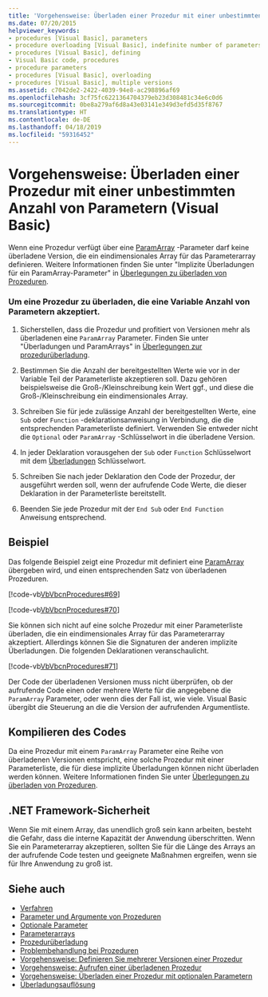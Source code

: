 ```yaml
---
title: 'Vorgehensweise: Überladen einer Prozedur mit einer unbestimmten Anzahl von Parametern (Visual Basic)'
ms.date: 07/20/2015
helpviewer_keywords:
- procedures [Visual Basic], parameters
- procedure overloading [Visual Basic], indefinite number of parameters
- procedures [Visual Basic], defining
- Visual Basic code, procedures
- procedure parameters
- procedures [Visual Basic], overloading
- procedures [Visual Basic], multiple versions
ms.assetid: c7042de2-2422-4039-94e8-ac298896af69
ms.openlocfilehash: 3cf75fc6221364704379eb23d308481c34e6c0d6
ms.sourcegitcommit: 0be8a279af6d8a43e03141e349d3efd5d35f8767
ms.translationtype: HT
ms.contentlocale: de-DE
ms.lasthandoff: 04/18/2019
ms.locfileid: "59316452"
---
```

# <a name="how-to-overload-a-procedure-that-takes-an-indefinite-number-of-parameters-visual-basic"></a>Vorgehensweise: Überladen einer Prozedur mit einer unbestimmten Anzahl von Parametern (Visual Basic)
Wenn eine Prozedur verfügt über eine [ParamArray](../../../../visual-basic/language-reference/modifiers/paramarray.md) -Parameter darf keine überladene Version, die ein eindimensionales Array für das Parameterarray definieren. Weitere Informationen finden Sie unter "Implizite Überladungen für ein ParamArray-Parameter" in [Überlegungen zu überladen von Prozeduren](./considerations-in-overloading-procedures.md).  
  
### <a name="to-overload-a-procedure-that-takes-a-variable-number-of-parameters"></a>Um eine Prozedur zu überladen, die eine Variable Anzahl von Parametern akzeptiert.  
  
1. Sicherstellen, dass die Prozedur und profitiert von Versionen mehr als überladenen eine `ParamArray` Parameter. Finden Sie unter "Überladungen und ParamArrays" in [Überlegungen zur prozedurüberladung](./considerations-in-overloading-procedures.md).  
  
2. Bestimmen Sie die Anzahl der bereitgestellten Werte wie vor in der Variable Teil der Parameterliste akzeptieren soll. Dazu gehören beispielsweise die Groß-/Kleinschreibung kein Wert ggf., und diese die Groß-/Kleinschreibung ein eindimensionales Array.  
  
3. Schreiben Sie für jede zulässige Anzahl der bereitgestellten Werte, eine `Sub` oder `Function` -deklarationsanweisung in Verbindung, die die entsprechenden Parameterliste definiert. Verwenden Sie entweder nicht die `Optional` oder `ParamArray` -Schlüsselwort in die überladene Version.  
  
4. In jeder Deklaration vorausgehen der `Sub` oder `Function` Schlüsselwort mit dem [Überladungen](../../../../visual-basic/language-reference/modifiers/overloads.md) Schlüsselwort.  
  
5. Schreiben Sie nach jeder Deklaration den Code der Prozedur, der ausgeführt werden soll, wenn der aufrufende Code Werte, die dieser Deklaration in der Parameterliste bereitstellt.  
  
6. Beenden Sie jede Prozedur mit der `End Sub` oder `End Function` Anweisung entsprechend.  
  
## <a name="example"></a>Beispiel  
 Das folgende Beispiel zeigt eine Prozedur mit definiert eine [ParamArray](../../../../visual-basic/language-reference/modifiers/paramarray.md) übergeben wird, und einen entsprechenden Satz von überladenen Prozeduren.  
  
 [!code-vb[VbVbcnProcedures#69](~/samples/snippets/visualbasic/VS_Snippets_VBCSharp/VbVbcnProcedures/VB/Class1.vb#69)]  
  
 [!code-vb[VbVbcnProcedures#70](~/samples/snippets/visualbasic/VS_Snippets_VBCSharp/VbVbcnProcedures/VB/Class1.vb#70)]  
  
 Sie können sich nicht auf eine solche Prozedur mit einer Parameterliste überladen, die ein eindimensionales Array für das Parameterarray akzeptiert. Allerdings können Sie die Signaturen der anderen implizite Überladungen. Die folgenden Deklarationen veranschaulicht.  
  
 [!code-vb[VbVbcnProcedures#71](~/samples/snippets/visualbasic/VS_Snippets_VBCSharp/VbVbcnProcedures/VB/Class1.vb#71)]  
  
 Der Code der überladenen Versionen muss nicht überprüfen, ob der aufrufende Code einen oder mehrere Werte für die angegebene die `ParamArray` Parameter, oder wenn dies der Fall ist, wie viele. Visual Basic übergibt die Steuerung an die die Version der aufrufenden Argumentliste.  
  
## <a name="compiling-the-code"></a>Kompilieren des Codes  
 Da eine Prozedur mit einem `ParamArray` Parameter eine Reihe von überladenen Versionen entspricht, eine solche Prozedur mit einer Parameterliste, die für diese implizite Überladungen können nicht überladen werden können. Weitere Informationen finden Sie unter [Überlegungen zu überladen von Prozeduren](./considerations-in-overloading-procedures.md).  
  
## <a name="net-framework-security"></a>.NET Framework-Sicherheit  
 Wenn Sie mit einem Array, das unendlich groß sein kann arbeiten, besteht die Gefahr, dass die interne Kapazität der Anwendung überschritten. Wenn Sie ein Parameterarray akzeptieren, sollten Sie für die Länge des Arrays an der aufrufende Code testen und geeignete Maßnahmen ergreifen, wenn sie für Ihre Anwendung zu groß ist.  
  
## <a name="see-also"></a>Siehe auch

- [Verfahren](./index.md)
- [Parameter und Argumente von Prozeduren](./procedure-parameters-and-arguments.md)
- [Optionale Parameter](./optional-parameters.md)
- [Parameterarrays](./parameter-arrays.md)
- [Prozedurüberladung](./procedure-overloading.md)
- [Problembehandlung bei Prozeduren](./troubleshooting-procedures.md)
- [Vorgehensweise: Definieren Sie mehrerer Versionen einer Prozedur](./how-to-define-multiple-versions-of-a-procedure.md)
- [Vorgehensweise: Aufrufen einer überladenen Prozedur](./how-to-call-an-overloaded-procedure.md)
- [Vorgehensweise: Überladen einer Prozedur mit optionalen Parametern](./how-to-overload-a-procedure-that-takes-optional-parameters.md)
- [Überladungsauflösung](./overload-resolution.md)
